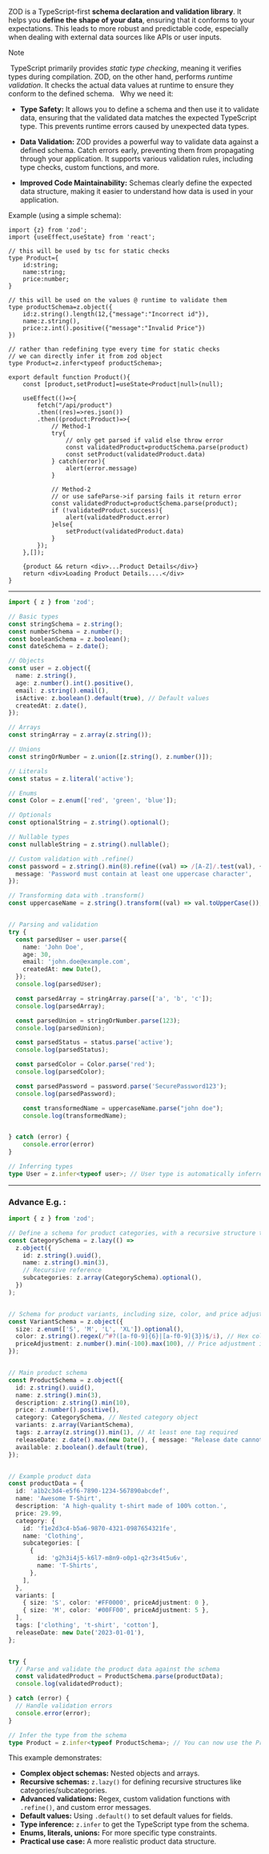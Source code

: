 ZOD is a TypeScript-first **schema declaration and validation library**.  It helps you **define the shape of your data**, ensuring that it conforms to your expectations. This leads to more robust and predictable code, especially when dealing with external data sources like APIs or user inputs.

> [!Note]
 
 TypeScript primarily provides _static type checking_, meaning it verifies types during compilation. ZOD, on the other hand, performs _runtime validation_. It checks the actual data values at runtime to ensure they conform to the defined schema.
 
Why we need it:

* **Type Safety:**  It allows you to define a schema and then use it to validate data, ensuring that the validated data matches the expected TypeScript type. This prevents runtime errors caused by unexpected data types.

* **Data Validation:** ZOD provides a powerful way to validate data against a defined schema. Catch errors early, preventing them from propagating through your application.  It supports various validation rules, including type checks, custom functions, and more.

* **Improved Code Maintainability:** Schemas clearly define the expected data structure, making it easier to understand how data is used in your application.

Example (using a simple schema):

```tsx
import {z} from 'zod';
import {useEffect,useState} from 'react';

// this will be used by tsc for static checks
type Product={
	id:string;
	name:string;
	price:number;
}

// this will be used on the values @ runtime to validate them
type productSchema=z.object({
	id:z.string().length(12,{"message":"Incorrect id"}),
	name:z.string(),
	price:z.int().positive({"message":"Invalid Price"})
})

// rather than redefining type every time for static checks
// we can directly infer it from zod object
type Product=z.infer<typeof productSchema>;

export default function Product(){
	const [product,setProduct]=useState<Product|null>(null);
	
	useEffect(()=>{
		fetch("/api/product")
		.then((res)=>res.json())
		.then((product:Product)=>{
			// Method-1
			try{
				// only get parsed if valid else throw error
				const validatedProduct=productSchema.parse(product)
				const setProduct(validatedProduct.data)
			} catch(error){
				alert(error.message)
			}
			
			// Method-2
			// or use safeParse->if parsing fails it return error
			const validatedProduct=productSchema.parse(product);
			if (!validatedProduct.success){
				alert(validatedProduct.error)
			}else{
				setProduct(validatedProduct.data)
			}
		});
	},[]);
	
	{product && return <div>...Product Details</div>}
	return <div>Loading Product Details....</div>
}
```

---

```typescript
import { z } from 'zod';

// Basic types
const stringSchema = z.string();
const numberSchema = z.number();
const booleanSchema = z.boolean();
const dateSchema = z.date();

// Objects
const user = z.object({
  name: z.string(),
  age: z.number().int().positive(),
  email: z.string().email(),
  isActive: z.boolean().default(true), // Default values
  createdAt: z.date(),
});

// Arrays
const stringArray = z.array(z.string());

// Unions
const stringOrNumber = z.union([z.string(), z.number()]);

// Literals
const status = z.literal('active');

// Enums
const Color = z.enum(['red', 'green', 'blue']);

// Optionals
const optionalString = z.string().optional();

// Nullable types
const nullableString = z.string().nullable();

// Custom validation with .refine()
const password = z.string().min(8).refine((val) => /[A-Z]/.test(val), {
  message: 'Password must contain at least one uppercase character',
});

// Transforming data with .transform()
const uppercaseName = z.string().transform((val) => val.toUpperCase());


// Parsing and validation
try {
  const parsedUser = user.parse({
    name: 'John Doe',
    age: 30,
    email: 'john.doe@example.com',
    createdAt: new Date(),
  });
  console.log(parsedUser);

  const parsedArray = stringArray.parse(['a', 'b', 'c']);
  console.log(parsedArray);

  const parsedUnion = stringOrNumber.parse(123);
  console.log(parsedUnion);

  const parsedStatus = status.parse('active');
  console.log(parsedStatus);

  const parsedColor = Color.parse('red');
  console.log(parsedColor);

  const parsedPassword = password.parse('SecurePassword123');
  console.log(parsedPassword);

    const transformedName = uppercaseName.parse("john doe");
    console.log(transformedName);


} catch (error) {
    console.error(error)
}

// Inferring types
type User = z.infer<typeof user>; // User type is automatically inferred


```
---

### Advance E.g. :

```typescript
import { z } from 'zod';

// Define a schema for product categories, with a recursive structure to allow for subcategories
const CategorySchema = z.lazy(() =>
  z.object({
    id: z.string().uuid(),
    name: z.string().min(3),
    // Recursive reference
    subcategories: z.array(CategorySchema).optional(), 
  })
);


// Schema for product variants, including size, color, and price adjustments
const VariantSchema = z.object({
  size: z.enum(['S', 'M', 'L', 'XL']).optional(),
  color: z.string().regex(/^#?([a-f0-9]{6}|[a-f0-9]{3})$/i), // Hex color code validation
  priceAdjustment: z.number().min(-100).max(100), // Price adjustment in percentage
});


// Main product schema
const ProductSchema = z.object({
  id: z.string().uuid(),
  name: z.string().min(3),
  description: z.string().min(10),
  price: z.number().positive(),
  category: CategorySchema, // Nested category object
  variants: z.array(VariantSchema),
  tags: z.array(z.string()).min(1), // At least one tag required
  releaseDate: z.date().max(new Date(), { message: "Release date cannot be in the future" }), // Custom validation message
  available: z.boolean().default(true),
});


// Example product data
const productData = {
  id: 'a1b2c3d4-e5f6-7890-1234-567890abcdef',
  name: 'Awesome T-Shirt',
  description: 'A high-quality t-shirt made of 100% cotton.',
  price: 29.99,
  category: {
    id: 'f1e2d3c4-b5a6-9870-4321-0987654321fe',
    name: 'Clothing',
    subcategories: [
      {
        id: 'g2h3i4j5-k6l7-m8n9-o0p1-q2r3s4t5u6v',
        name: 'T-Shirts',
      },
    ],
  },
  variants: [
    { size: 'S', color: '#FF0000', priceAdjustment: 0 },
    { size: 'M', color: '#00FF00', priceAdjustment: 5 },
  ],
  tags: ['clothing', 't-shirt', 'cotton'],
  releaseDate: new Date('2023-01-01'),
};


try {
  // Parse and validate the product data against the schema
  const validatedProduct = ProductSchema.parse(productData);
  console.log(validatedProduct);

} catch (error) {
  // Handle validation errors
  console.error(error);
}

// Infer the type from the schema
type Product = z.infer<typeof ProductSchema>; // You can now use the Product type
```


This example demonstrates:

* **Complex object schemas:**  Nested objects and arrays.
* **Recursive schemas:**  `z.lazy()` for defining recursive structures like categories/subcategories.
* **Advanced validations:**  Regex, custom validation functions with `.refine()`, and custom error messages.
* **Default values:**  Using `.default()` to set default values for fields.
* **Type inference:**  `z.infer` to get the TypeScript type from the schema.
* **Enums, literals, unions:**  For more specific type constraints.
* **Practical use case:** A more realistic product data structure.
